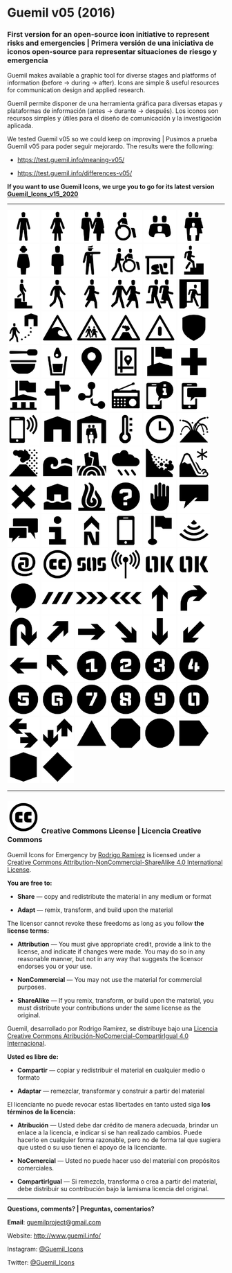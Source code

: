 # Guemil v05 (2016)

### First version for an open-source icon initiative to represent risks and emergencies | Primera versión de una iniciativa de iconos open-source para representar situaciones de riesgo y emergencia

Guemil makes available a graphic tool for diverse stages and platforms of information (before → during → after). Icons are simple & useful resources for communication design and applied research.

Guemil permite disponer de una herramienta gráfica para diversas etapas y plataformas de información (antes → durante → después). Los iconos son recursos simples y útiles para el diseño de comunicación y la investigación aplicada.

We tested Guemil v05 so we could keep on improving | Pusimos a prueba Guemil v05 para poder seguir mejorardo. The results were the following:

- https://test.guemil.info/meaning-v05/

- https://test.guemil.info/differences-v05/

**If you want to use Guemil Icons, we urge you to go for its latest version [Guemil_Icons_v15_2020](https://github.com/Guemil/Guemil_Icons_v15_2020)**

- - - - - - - 

<img src="https://raw.githubusercontent.com/Guemil/Guemil_Icons_v05_2016/main/png/01_Gv05-Man.png" width="75" heigth="75"> <img src="https://raw.githubusercontent.com/Guemil/Guemil_Icons_v05_2016/main/png/02_Gv05-Woman.png" width="75" heigth="75"> <img src="https://raw.githubusercontent.com/Guemil/Guemil_Icons_v05_2016/main/png/03_Gv05-Assembly_couple.png" width="75" heigth="75"> <img src="https://raw.githubusercontent.com/Guemil/Guemil_Icons_v05_2016/main/png/04_Gv05-Disabled.png" width="75" heigth="75"> <img src="https://raw.githubusercontent.com/Guemil/Guemil_Icons_v05_2016/main/png/05_Gv05-Assembly_group.png" width="75" heigth="75"> <img src="https://raw.githubusercontent.com/Guemil/Guemil_Icons_v05_2016/main/png/06_Gv05-Assembly_family.png" width="75" heigth="75"> <img src="https://raw.githubusercontent.com/Guemil/Guemil_Icons_v05_2016/main/png/07_Gv05b-Girl.png" width="75" heigth="75"> <img src="https://raw.githubusercontent.com/Guemil/Guemil_Icons_v05_2016/main/png/08_Gv05b-Boy.png" width="75" heigth="75"> <img src="https://raw.githubusercontent.com/Guemil/Guemil_Icons_v05_2016/main/png/09_Gv05-Authority_instruction.png" width="75" heigth="75"> <img src="https://raw.githubusercontent.com/Guemil/Guemil_Icons_v05_2016/main/png/10_Gv05-Help_others.png" width="75" heigth="75"> <img src="https://raw.githubusercontent.com/Guemil/Guemil_Icons_v05_2016/main/png/11_Gv05-Keep_safe.png" width="75" heigth="75"> <img src="https://raw.githubusercontent.com/Guemil/Guemil_Icons_v05_2016/main/png/12_Gv05-Evacuate_vertical.png" width="75" heigth="75"> <img src="https://raw.githubusercontent.com/Guemil/Guemil_Icons_v05_2016/main/png/13_Gv05-Evacuate_downstairs.png" width="75" heigth="75"> <img src="https://raw.githubusercontent.com/Guemil/Guemil_Icons_v05_2016/main/png/14_Gv05-Evacuate_male_pedestrian.png" width="75" heigth="75"> <img src="https://raw.githubusercontent.com/Guemil/Guemil_Icons_v05_2016/main/png/15_Gv05-Evacuate_female_pedestrian.png" width="75" heigth="75"> <img src="https://raw.githubusercontent.com/Guemil/Guemil_Icons_v05_2016/main/png/16_Gv05-Evacuate.png" width="75" heigth="75"> <img src="https://raw.githubusercontent.com/Guemil/Guemil_Icons_v05_2016/main/png/17_Gv05-Evacuate_fast.png" width="75" heigth="75"> <img src="https://raw.githubusercontent.com/Guemil/Guemil_Icons_v05_2016/main/png/18_Gv05-Evacuate_way_out.png" width="75" heigth="75"> <img src="https://raw.githubusercontent.com/Guemil/Guemil_Icons_v05_2016/main/png/19_Gv05-Move_to_shelter.png" width="75" heigth="75"> <img src="https://raw.githubusercontent.com/Guemil/Guemil_Icons_v05_2016/main/png/20_Gv05-Warning_tsunami_risk.png" width="75" heigth="75"> <img src="https://raw.githubusercontent.com/Guemil/Guemil_Icons_v05_2016/main/png/21_Gv05b-Warning_evacuation_way.png" width="75" heigth="75"> <img src="https://raw.githubusercontent.com/Guemil/Guemil_Icons_v05_2016/main/png/22_Gv05-Warning_volcano_risk.png" width="75" heigth="75"> <img src="https://raw.githubusercontent.com/Guemil/Guemil_Icons_v05_2016/main/png/23_Gv05-Warning_sign.png" width="75" heigth="75"> <img src="https://raw.githubusercontent.com/Guemil/Guemil_Icons_v05_2016/main/png/24_Gv05b-Authorities.png" width="75" heigth="75"> <img src="https://raw.githubusercontent.com/Guemil/Guemil_Icons_v05_2016/main/png/25_Gv05-Food.png" width="75" heigth="75"> <img src="https://raw.githubusercontent.com/Guemil/Guemil_Icons_v05_2016/main/png/26_Gv05-Water.png" width="75" heigth="75"> <img src="https://raw.githubusercontent.com/Guemil/Guemil_Icons_v05_2016/main/png/27_Gv05-Geo_point.png" width="75" heigth="75"> <img src="https://raw.githubusercontent.com/Guemil/Guemil_Icons_v05_2016/main/png/28_Gv05b-Map_point.png" width="75" heigth="75"> <img src="https://raw.githubusercontent.com/Guemil/Guemil_Icons_v05_2016/main/png/29_Gv05-School.png" width="75" heigth="75"> <img src="https://raw.githubusercontent.com/Guemil/Guemil_Icons_v05_2016/main/png/30_Gv05-Hospital.png" width="75" heigth="75"> <img src="https://raw.githubusercontent.com/Guemil/Guemil_Icons_v05_2016/main/png/31_Gv05-Local_authority_bldg.png" width="75" heigth="75"> <img src="https://raw.githubusercontent.com/Guemil/Guemil_Icons_v05_2016/main/png/32_Gv05-Orientation.png" width="75" heigth="75"> <img src="https://raw.githubusercontent.com/Guemil/Guemil_Icons_v05_2016/main/png/33_Gv05-Network.png" width="75" heigth="75"> <img src="https://raw.githubusercontent.com/Guemil/Guemil_Icons_v05_2016/main/png/34_Gv05-Radio.png" width="75" heigth="75"> <img src="https://raw.githubusercontent.com/Guemil/Guemil_Icons_v05_2016/main/png/35_Gv05-Mobile_info.png" width="75" heigth="75"> <img src="https://raw.githubusercontent.com/Guemil/Guemil_Icons_v05_2016/main/png/36_Gv05-Mobile_message.png" width="75" heigth="75"> <img src="https://raw.githubusercontent.com/Guemil/Guemil_Icons_v05_2016/main/png/37_Gv05-Mobile_call.png" width="75" heigth="75"> <img src="https://raw.githubusercontent.com/Guemil/Guemil_Icons_v05_2016/main/png/38_Gv05-House.png" width="75" heigth="75"> <img src="https://raw.githubusercontent.com/Guemil/Guemil_Icons_v05_2016/main/png/39_Gv05-Shelter.png" width="75" heigth="75"> <img src="https://raw.githubusercontent.com/Guemil/Guemil_Icons_v05_2016/main/png/40_Gv05-Temperature.png" width="75" heigth="75"> <img src="https://raw.githubusercontent.com/Guemil/Guemil_Icons_v05_2016/main/png/41_Gv05-Time.png" width="75" heigth="75"> <img src="https://raw.githubusercontent.com/Guemil/Guemil_Icons_v05_2016/main/png/43_Gv05-Volcano_eruption.png" width="75" heigth="75"> <img src="https://raw.githubusercontent.com/Guemil/Guemil_Icons_v05_2016/main/png/44_Gv05b-Volcano_ashes.png" width="75" heigth="75"> <img src="https://raw.githubusercontent.com/Guemil/Guemil_Icons_v05_2016/main/png/45_Gv05-Tsunami.png" width="75" heigth="75"> <img src="https://raw.githubusercontent.com/Guemil/Guemil_Icons_v05_2016/main/png/46_Gv05-Earthquake.png" width="75" heigth="75"> <img src="https://raw.githubusercontent.com/Guemil/Guemil_Icons_v05_2016/main/png/47_Gv05-Rainfall.png" width="75" heigth="75"> <img src="https://raw.githubusercontent.com/Guemil/Guemil_Icons_v05_2016/main/png/48_Gv05-Alluvium.png" width="75" heigth="75"> <img src="https://raw.githubusercontent.com/Guemil/Guemil_Icons_v05_2016/main/png/49_Gv05b-Avalanche.png" width="75" heigth="75"> <img src="https://raw.githubusercontent.com/Guemil/Guemil_Icons_v05_2016/main/png/50_Gv05-Forbidden.png" width="75" heigth="75"> <img src="https://raw.githubusercontent.com/Guemil/Guemil_Icons_v05_2016/main/png/51_Gv05b-Flood.png" width="75" heigth="75"> <img src="https://raw.githubusercontent.com/Guemil/Guemil_Icons_v05_2016/main/png/52_Gv05b-Fire.png" width="75" heigth="75"> <img src="https://raw.githubusercontent.com/Guemil/Guemil_Icons_v05_2016/main/png/53_Gv05-Info_point.png" width="75" heigth="75"> <img src="https://raw.githubusercontent.com/Guemil/Guemil_Icons_v05_2016/main/png/54_Gv05-Not_allowed.png" width="75" heigth="75"> <img src="https://raw.githubusercontent.com/Guemil/Guemil_Icons_v05_2016/main/png/55_Gv05-Messaging_oneway.png" width="75" heigth="75"> <img src="https://raw.githubusercontent.com/Guemil/Guemil_Icons_v05_2016/main/png/56_Gv05-Messaging_twoways.png" width="75" heigth="75"> <img src="https://raw.githubusercontent.com/Guemil/Guemil_Icons_v05_2016/main/png/57_Gv05-Information.png" width="75" heigth="75"> <img src="https://raw.githubusercontent.com/Guemil/Guemil_Icons_v05_2016/main/png/58_Gv05-North_sign.png" width="75" heigth="75"> <img src="https://raw.githubusercontent.com/Guemil/Guemil_Icons_v05_2016/main/png/59_Gv05-Mobile_phone.png" width="75" heigth="75"> <img src="https://raw.githubusercontent.com/Guemil/Guemil_Icons_v05_2016/main/png/60_Gv05-Flagged_point.png" width="75" heigth="75"> <img src="https://raw.githubusercontent.com/Guemil/Guemil_Icons_v05_2016/main/png/61_Gv05b-Wifi.png" width="75" heigth="75"> <img src="https://raw.githubusercontent.com/Guemil/Guemil_Icons_v05_2016/main/png/62_Gv05b-@_internet.png" width="75" heigth="75"> <img src="https://raw.githubusercontent.com/Guemil/Guemil_Icons_v05_2016/main/png/63_Gv05-CreativeCommons.png" width="75" heigth="75"> <img src="https://raw.githubusercontent.com/Guemil/Guemil_Icons_v05_2016/main/png/64_Gv05-SOS_stencil.png" width="75" heigth="75"> <img src="https://raw.githubusercontent.com/Guemil/Guemil_Icons_v05_2016/main/png/65_Gv05-Radio_transmission.png" width="75" heigth="75"> <img src="https://raw.githubusercontent.com/Guemil/Guemil_Icons_v05_2016/main/png/66_Gv05-OK_stencil-1.png" width="75" heigth="75"> <img src="https://raw.githubusercontent.com/Guemil/Guemil_Icons_v05_2016/main/png/66_Gv05-OK_stencil.png" width="75" heigth="75"> <img src="https://raw.githubusercontent.com/Guemil/Guemil_Icons_v05_2016/main/png/67_Gv05-Contain_message.png" width="75" heigth="75"> <img src="https://raw.githubusercontent.com/Guemil/Guemil_Icons_v05_2016/main/png/68_Gv05-Warning_strip_1.png" width="75" heigth="75"> <img src="https://raw.githubusercontent.com/Guemil/Guemil_Icons_v05_2016/main/png/69_Gv05-Warning_strip_2.png" width="75" heigth="75"> <img src="https://raw.githubusercontent.com/Guemil/Guemil_Icons_v05_2016/main/png/70_Gv05-Warning_strip_3.png" width="75" heigth="75"> <img src="https://raw.githubusercontent.com/Guemil/Guemil_Icons_v05_2016/main/png/71_Gv05-Arrow_ahead.png" width="75" heigth="75"> <img src="https://raw.githubusercontent.com/Guemil/Guemil_Icons_v05_2016/main/png/72_Gv05-Arrow_turn.png" width="75" heigth="75"> <img src="https://raw.githubusercontent.com/Guemil/Guemil_Icons_v05_2016/main/png/73_Gv05-Arrow_backward.png" width="75" heigth="75"> <img src="https://raw.githubusercontent.com/Guemil/Guemil_Icons_v05_2016/main/png/74_Gv05-Arrow_up_right.png" width="75" heigth="75"> <img src="https://raw.githubusercontent.com/Guemil/Guemil_Icons_v05_2016/main/png/75_Gv05-Arrow_right.png" width="75" heigth="75"> <img src="https://raw.githubusercontent.com/Guemil/Guemil_Icons_v05_2016/main/png/76_Gv05-Arrow_down_right.png" width="75" heigth="75"> <img src="https://raw.githubusercontent.com/Guemil/Guemil_Icons_v05_2016/main/png/77_Gv05-Arrow_down.png" width="75" heigth="75"> <img src="https://raw.githubusercontent.com/Guemil/Guemil_Icons_v05_2016/main/png/78_Gv05-Arrow_down_left.png" width="75" heigth="75"> <img src="https://raw.githubusercontent.com/Guemil/Guemil_Icons_v05_2016/main/png/79_Gv05-Arrow_left.png" width="75" heigth="75"> <img src="https://raw.githubusercontent.com/Guemil/Guemil_Icons_v05_2016/main/png/80_Gv05-Arrow_up_left.png" width="75" heigth="75"> <img src="https://raw.githubusercontent.com/Guemil/Guemil_Icons_v05_2016/main/png/81_Gv05-Number_one.png" width="75" heigth="75"> <img src="https://raw.githubusercontent.com/Guemil/Guemil_Icons_v05_2016/main/png/82_Gv05-Number_two.png" width="75" heigth="75"> <img src="https://raw.githubusercontent.com/Guemil/Guemil_Icons_v05_2016/main/png/83_Gv05-Number_three.png" width="75" heigth="75"> <img src="https://raw.githubusercontent.com/Guemil/Guemil_Icons_v05_2016/main/png/84_Gv05-Number_four.png" width="75" heigth="75"> <img src="https://raw.githubusercontent.com/Guemil/Guemil_Icons_v05_2016/main/png/85_Gv05-Number_five.png" width="75" heigth="75"> <img src="https://raw.githubusercontent.com/Guemil/Guemil_Icons_v05_2016/main/png/86_Gv05-Number_six.png" width="75" heigth="75"> <img src="https://raw.githubusercontent.com/Guemil/Guemil_Icons_v05_2016/main/png/87_Gv05-Number_seven.png" width="75" heigth="75"> <img src="https://raw.githubusercontent.com/Guemil/Guemil_Icons_v05_2016/main/png/88_Gv05-Number_eight.png" width="75" heigth="75"> <img src="https://raw.githubusercontent.com/Guemil/Guemil_Icons_v05_2016/main/png/89_Gv05-Number_nine.png" width="75" heigth="75"> <img src="https://raw.githubusercontent.com/Guemil/Guemil_Icons_v05_2016/main/png/90_Gv05-Number_zero.png" width="75" heigth="75"> <img src="https://raw.githubusercontent.com/Guemil/Guemil_Icons_v05_2016/main/png/91_Gv05-Two_way_horizontal.png" width="75" heigth="75"> <img src="https://raw.githubusercontent.com/Guemil/Guemil_Icons_v05_2016/main/png/92_Gv05-Two_way_vertical.png" width="75" heigth="75"> <img src="https://raw.githubusercontent.com/Guemil/Guemil_Icons_v05_2016/main/png/93_Gv05-Contain_triangle.png" width="75" heigth="75"> <img src="https://raw.githubusercontent.com/Guemil/Guemil_Icons_v05_2016/main/png/94_Gv05-Contain_octagon.png" width="75" heigth="75"> <img src="https://raw.githubusercontent.com/Guemil/Guemil_Icons_v05_2016/main/png/95_Gv05-Contain_circle.png" width="75" heigth="75"> <img src="https://raw.githubusercontent.com/Guemil/Guemil_Icons_v05_2016/main/png/96_Gv05-Contain_directional.png" width="75" heigth="75"> <img src="https://raw.githubusercontent.com/Guemil/Guemil_Icons_v05_2016/main/png/97_Gv05-Contain_hexagon.png" width="75" heigth="75"> <img src="https://raw.githubusercontent.com/Guemil/Guemil_Icons_v05_2016/main/png/98_Gv05-Contain_rombus.png" width="75" heigth="75"> 

- - - - - - - - - - 

### <img src="https://raw.githubusercontent.com/Guemil/Guemil_Icons_v05_2016/main/png/63_Gv05-CreativeCommons.png" with="75" height="75"> Creative Commons License | Licencia Creative Commons

Guemil Icons for Emergency by [Rodrigo Ramírez](https://www.guemil.info/) is licensed under a [Creative Commons Attribution-NonCommercial-ShareAlike 4.0 International License](https://creativecommons.org/licenses/by-nc-sa/4.0/).

**You are free to:**

- **Share** — copy and redistribute the material in any medium or format

- **Adapt** — remix, transform, and build upon the material

The licensor cannot revoke these freedoms as long as you follow **the license terms:**

- **Attribution** — You must give appropriate credit, provide a link to the license, and indicate if changes were made. You may do so in any reasonable manner, but not in any way that suggests the licensor endorses you or your use.

- **NonCommercial** — You may not use the material for commercial purposes.

- **ShareAlike** — If you remix, transform, or build upon the material, you must distribute your contributions under the same license as the original.

Guemil, desarrollado por Rodrigo Ramírez, se distribuye bajo una [Licencia Creative Commons Atribución-NoComercial-CompartirIgual 4.0 Internacional](https://creativecommons.org/licenses/by-nc-sa/4.0/deed.es).

**Usted es libre de:**

- **Compartir** — copiar y redistribuir el material en cualquier medio o formato

- **Adaptar** — remezclar, transformar y construir a partir del material

El licenciante no puede revocar estas libertades en tanto usted siga **los términos de la licencia:**

- **Atribución** — Usted debe dar crédito de manera adecuada, brindar un enlace a la licencia, e indicar si se han realizado cambios. Puede hacerlo en cualquier forma razonable, pero no de forma tal que sugiera que usted o su uso tienen el apoyo de la licenciante.

- **NoComercial** — Usted no puede hacer uso del material con propósitos comerciales.

- **CompartirIgual** — Si remezcla, transforma o crea a partir del material, debe distribuir su contribución bajo la lamisma licencia del original.

- - - - - - - - - 

**Questions, comments? | Preguntas, comentarios?**

**Email**: guemilproject@gmail.com

Website: http://www.guemil.info/

Instagram: [@Guemil_Icons](https://www.instagram.com/Guemil_Icons/)

Twitter: [@Guemil_Icons](https://twitter.com/Guemil_Icons)


